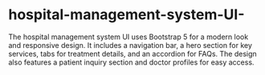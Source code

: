 # hospital-management-system-UI-
The hospital management system UI uses Bootstrap 5 for a modern look and responsive design. It includes a navigation bar, a hero section for key services, tabs for treatment details, and an accordion for FAQs. The design also features a patient inquiry section and doctor profiles for easy access.
